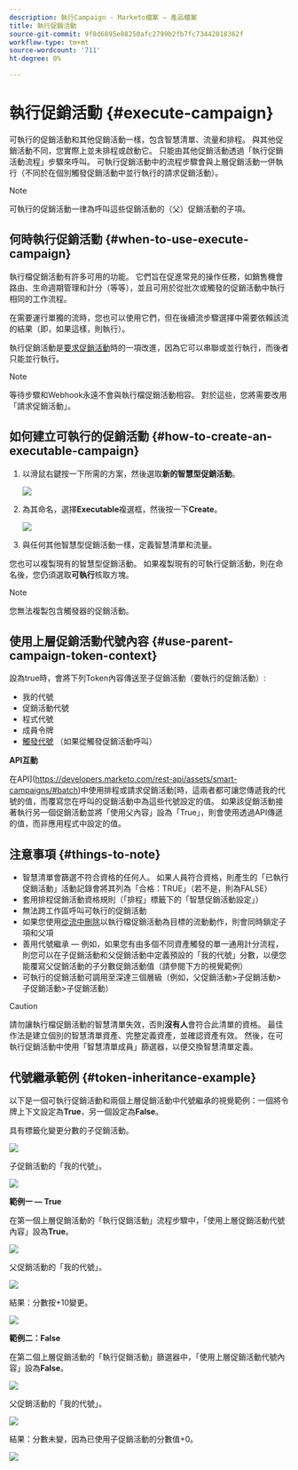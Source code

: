 ```yaml
---
description: 執行Campaign - Marketo檔案 — 產品檔案
title: 執行促銷活動
source-git-commit: 9f8d6895e88250afc2799b2fb7fc73442018362f
workflow-type: tm+mt
source-wordcount: '711'
ht-degree: 0%

---
```


# 執行促銷活動 {#execute-campaign}

可執行的促銷活動和其他促銷活動一樣，包含智慧清單、流量和排程。 與其他促銷活動不同，您實際上並未排程或啟動它。 只能由其他促銷活動透過「執行促銷活動流程」步驟來呼叫。 可執行促銷活動中的流程步驟會與上層促銷活動一併執行（不同於在個別觸發促銷活動中並行執行的請求促銷活動）。

>[!NOTE]
>
>可執行的促銷活動一律為呼叫這些促銷活動的（父）促銷活動的子項。

## 何時執行促銷活動 {#when-to-use-execute-campaign}

執行檔促銷活動有許多可用的功能。 它們旨在促進常見的操作任務，如銷售機會路由、生命週期管理和計分（等等），並且可用於從批次或觸發的促銷活動中執行相同的工作流程。

在需要運行單獨的流時，您也可以使用它們，但在後續流步驟選擇中需要依賴該流的結果（即，如果這樣，則執行）。

執行促銷活動是[要求促銷活動](/help/marketo/product-docs/core-marketo-concepts/smart-campaigns/flow-actions/request-campaign.md)時的一項改進，因為它可以串聯或並行執行，而後者只能並行執行。

>[!NOTE]
>
>等待步驟和Webhook永遠不會與執行檔促銷活動相容。 對於這些，您將需要改用「請求促銷活動」。

## 如何建立可執行的促銷活動 {#how-to-create-an-executable-campaign}

1. 以滑鼠右鍵按一下所需的方案，然後選取&#x200B;**新的智慧型促銷活動**。

   ![](assets/execute-campaign-1.png)

1. 為其命名，選擇&#x200B;**Executable**&#x200B;複選框，然後按一下&#x200B;**Create**。

   ![](assets/execute-campaign-2.png)

1. 與任何其他智慧型促銷活動一樣，定義智慧清單和流量。

您也可以複製現有的智慧型促銷活動。 如果複製現有的可執行促銷活動，則在命名後，您仍須選取&#x200B;**可執行**&#x200B;核取方塊。

>[!NOTE]
>
>您無法複製包含觸發器的促銷活動。

## 使用上層促銷活動代號內容 {#use-parent-campaign-token-context}

設為true時，會將下列Token內容傳送至子促銷活動（要執行的促銷活動）:

* 我的代號
* 促銷活動代號
* 程式代號
* 成員令牌
* [觸發代號](/help/marketo/product-docs/marketo-sales-insight/msi-for-salesforce/features/tabs-in-the-msi-panel/interesting-moments/trigger-tokens-for-interesting-moments.md) （如果從觸發促銷活動呼叫）

**API互動**

在API](https://developers.marketo.com/rest-api/assets/smart-campaigns/#batch)中使用排程或請求促銷活動[時，這兩者都可讓您傳遞我的代號的值，而覆寫您在呼叫的促銷活動中為這些代號設定的值。 如果該促銷活動接著執行另一個促銷活動並將「使用父內容」設為「True」，則會使用透過API傳遞的值，而非應用程式中設定的值。

## 注意事項 {#things-to-note}

* 智慧清單會篩選不符合資格的任何人。 如果人員符合資格，則產生的「已執行促銷活動」活動記錄會將其列為「合格：TRUE」（若不是，則為FALSE）
* 套用排程促銷活動資格規則（「排程」標籤下的「智慧促銷活動設定」）
* 無法跨工作區呼叫可執行的促銷活動
* 如果您使用[從流中刪除](/help/marketo/product-docs/core-marketo-concepts/smart-campaigns/flow-actions/remove-from-flow.md)以執行檔促銷活動為目標的流動動作，則會同時鎖定子項和父項
* 善用代號繼承 — 例如，如果您有由多個不同資產觸發的單一通用計分流程，則您可以在子促銷活動和父促銷活動中定義預設的「我的代號」分數，以便您能覆寫父促銷活動的子分數促銷活動值（請參閱下方的視覺範例）
* 可執行的促銷活動可調用至深達三個層級（例如，父促銷活動>子促銷活動>子促銷活動>子促銷活動）

>[!CAUTION]
>
>請勿讓執行檔促銷活動的智慧清單失效，否則&#x200B;**沒有人**&#x200B;會符合此清單的資格。 最佳作法是建立個別的智慧清單資產、完整定義資產，並確認資產有效。 然後，在可執行促銷活動中使用「智慧清單成員」篩選器，以便交換智慧清單定義。

## 代號繼承範例 {#token-inheritance-example}

以下是一個可執行促銷活動和兩個上層促銷活動中代號繼承的視覺範例：一個將令牌上下文設定為&#x200B;**True**，另一個設定為&#x200B;**False**。

具有標籤化變更分數的子促銷活動。

![](assets/execute-campaign-3.png)

子促銷活動的「我的代號」。

![](assets/execute-campaign-4.png)

**範例一 — True**

在第一個上層促銷活動的「執行促銷活動」流程步驟中，「使用上層促銷活動代號內容」設為&#x200B;**True**。

![](assets/execute-campaign-5.png)

父促銷活動的「我的代號」。

![](assets/execute-campaign-6.png)

結果：分數按+10變更。

![](assets/execute-campaign-7.png)

**範例二：False**

在第二個上層促銷活動的「執行促銷活動」篩選器中，「使用上層促銷活動代號內容」設為&#x200B;**False**。

![](assets/execute-campaign-8.png)

父促銷活動的「我的代號」。

![](assets/execute-campaign-9.png)

結果：分數未變，因為已使用子促銷活動的分數值+0。

![](assets/execute-campaign-10.png)

